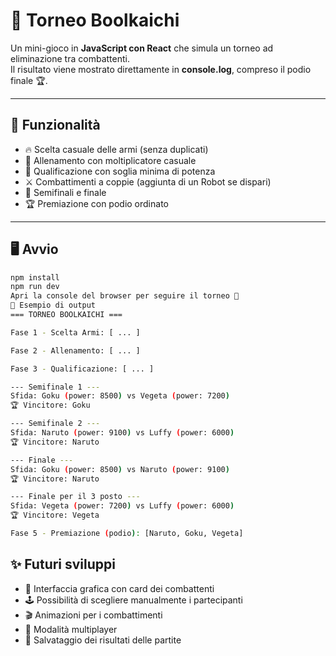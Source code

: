 # 🥋 Torneo Boolkaichi

Un mini-gioco in **JavaScript con React** che simula un torneo ad eliminazione tra combattenti.  
Il risultato viene mostrato direttamente in **console.log**, compreso il podio finale 🏆.  

---

## 🚀 Funzionalità
- 🔥 Scelta casuale delle armi (senza duplicati)  
- 💪 Allenamento con moltiplicatore casuale  
- 🎯 Qualificazione con soglia minima di potenza  
- ⚔️ Combattimenti a coppie (aggiunta di un Robot se dispari)  
- 🏅 Semifinali e finale  
- 🏆 Premiazione con podio ordinato  

---

## 🖥️ Avvio
```bash
npm install
npm run dev
Apri la console del browser per seguire il torneo 👀
📌 Esempio di output
=== TORNEO BOOLKAICHI ===

Fase 1 - Scelta Armi: [ ... ]

Fase 2 - Allenamento: [ ... ]

Fase 3 - Qualificazione: [ ... ]

--- Semifinale 1 ---
Sfida: Goku (power: 8500) vs Vegeta (power: 7200)
🏆 Vincitore: Goku

--- Semifinale 2 ---
Sfida: Naruto (power: 9100) vs Luffy (power: 6000)
🏆 Vincitore: Naruto

--- Finale ---
Sfida: Goku (power: 8500) vs Naruto (power: 9100)
🏆 Vincitore: Naruto

--- Finale per il 3 posto ---
Sfida: Vegeta (power: 7200) vs Luffy (power: 6000)
🏆 Vincitore: Vegeta

Fase 5 - Premiazione (podio): [Naruto, Goku, Vegeta]
``` 

## ✨ Futuri sviluppi
 - 🎴 Interfaccia grafica con card dei combattenti
 - 🕹️ Possibilità di scegliere manualmente i partecipanti
 - 🎬 Animazioni per i combattimenti
 - 👥 Modalità multiplayer
 - 💾 Salvataggio dei risultati delle partite